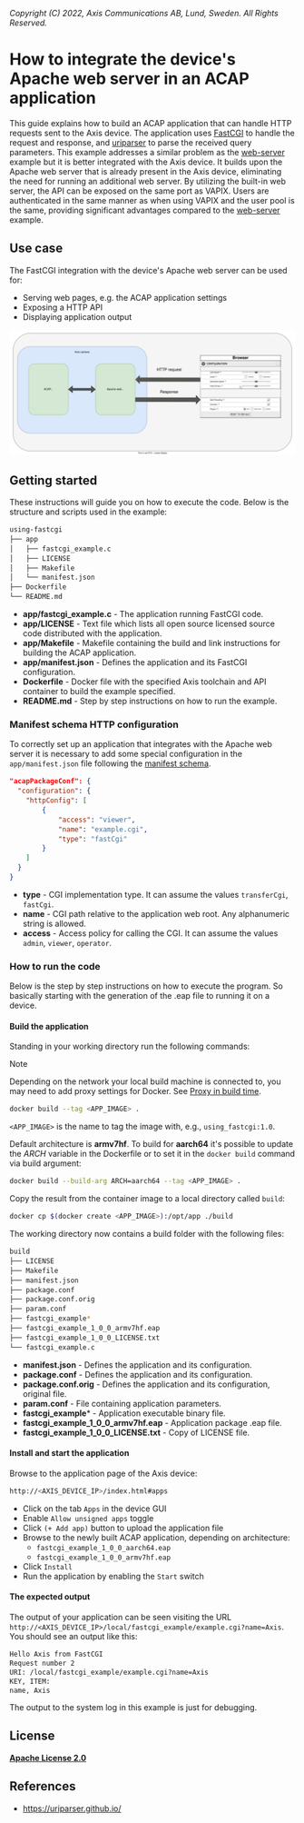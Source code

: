 *Copyright (C) 2022, Axis Communications AB, Lund, Sweden. All Rights Reserved.*

# How to integrate the device's Apache web server in an ACAP application

This guide explains how to build an ACAP application that can handle HTTP requests sent to the Axis device. The application uses [FastCGI](https://fastcgi-archives.github.io/FastCGI_A_High-Performance_Web_Server_Interface_FastCGI.html) to handle the request and response, and [uriparser](https://uriparser.github.io/) to parse the received query parameters.
This example addresses a similar problem as the [web-server](../web-server) example but it is better integrated with the Axis device. It builds upon the Apache web server that is already present in the Axis device, eliminating the need for running an additional web server.
By utilizing the built-in web server, the API can be exposed on the same port as VAPIX. Users are authenticated in the same manner as when using VAPIX and the user pool is the same, providing significant advantages compared to the [web-server](../web-server) example.

## Use case

The FastCGI integration with the device's Apache web server can be used for:

- Serving web pages, e.g. the ACAP application settings
- Exposing a HTTP API
- Displaying application output

![Scheme of the example](assets/fcgi.svg)

## Getting started

These instructions will guide you on how to execute the code. Below is the structure and scripts used in the example:

```sh
using-fastcgi
├── app
│   ├── fastcgi_example.c
│   ├── LICENSE
│   ├── Makefile
│   └── manifest.json
├── Dockerfile
└── README.md
```

- **app/fastcgi_example.c** - The application running FastCGI code.
- **app/LICENSE** - Text file which lists all open source licensed source code distributed with the application.
- **app/Makefile** - Makefile containing the build and link instructions for building the ACAP application.
- **app/manifest.json** - Defines the application and its FastCGI configuration.
- **Dockerfile** - Docker file with the specified Axis toolchain and API container to build the example specified.
- **README.md** - Step by step instructions on how to run the example.

### Manifest schema HTTP configuration

To correctly set up an application that integrates with the Apache web server it is necessary to add some special configuration in the `app/manifest.json` file following the [manifest schema](https://developer.axis.com/acap/develop/manifest-schemas/).

```json
"acapPackageConf": {
  "configuration": {
    "httpConfig": [
        {
            "access": "viewer",
            "name": "example.cgi",
            "type": "fastCgi"
        }
    ]
  }
}
```

- **type** - CGI implementation type. It can assume the values `transferCgi`, `fastCgi`.
- **name** - CGI path relative to the application web root. Any alphanumeric string is allowed.
- **access** - Access policy for calling the CGI. It can assume the values `admin`, `viewer`, `operator`.

### How to run the code

Below is the step by step instructions on how to execute the program. So basically starting with the generation of the .eap file to running it on a device.

#### Build the application

Standing in your working directory run the following commands:

> [!NOTE]
>
> Depending on the network your local build machine is connected to, you may need to add proxy
> settings for Docker. See
> [Proxy in build time](https://developer.axis.com/acap/develop/proxy/#proxy-in-build-time).

```sh
docker build --tag <APP_IMAGE> .
```

`<APP_IMAGE>` is the name to tag the image with, e.g., `using_fastcgi:1.0`.

Default architecture is **armv7hf**. To build for **aarch64** it's possible to
update the *ARCH* variable in the Dockerfile or to set it in the `docker build`
command via build argument:

```sh
docker build --build-arg ARCH=aarch64 --tag <APP_IMAGE> .
```

Copy the result from the container image to a local directory called `build`:

```sh
docker cp $(docker create <APP_IMAGE>):/opt/app ./build
```

The working directory now contains a build folder with the following files:

```sh
build
├── LICENSE
├── Makefile
├── manifest.json
├── package.conf
├── package.conf.orig
├── param.conf
├── fastcgi_example*
├── fastcgi_example_1_0_0_armv7hf.eap
├── fastcgi_example_1_0_0_LICENSE.txt
└── fastcgi_example.c
```

- **manifest.json** - Defines the application and its configuration.
- **package.conf** - Defines the application and its configuration.
- **package.conf.orig** - Defines the application and its configuration, original file.
- **param.conf** - File containing application parameters.
- **fastcgi_example*** - Application executable binary file.
- **fastcgi_example_1_0_0_armv7hf.eap** - Application package .eap file.
- **fastcgi_example_1_0_0_LICENSE.txt** - Copy of LICENSE file.

#### Install and start the application

Browse to the application page of the Axis device:

```sh
http://<AXIS_DEVICE_IP>/index.html#apps
```

- Click on the tab `Apps` in the device GUI
- Enable `Allow unsigned apps` toggle
- Click `(+ Add app)` button to upload the application file
- Browse to the newly built ACAP application, depending on architecture:
  - `fastcgi_example_1_0_0_aarch64.eap`
  - `fastcgi_example_1_0_0_armv7hf.eap`
- Click `Install`
- Run the application by enabling the `Start` switch

#### The expected output

The output of your application can be seen visiting the URL `http://<AXIS_DEVICE_IP>/local/fastcgi_example/example.cgi?name=Axis`. You should see an output like this:

```text
Hello Axis from FastCGI
Request number 2
URI: /local/fastcgi_example/example.cgi?name=Axis
KEY, ITEM:
name, Axis
```

The output to the system log in this example is just for debugging.

## License

**[Apache License 2.0](../LICENSE)**

## References

- <https://uriparser.github.io/>
